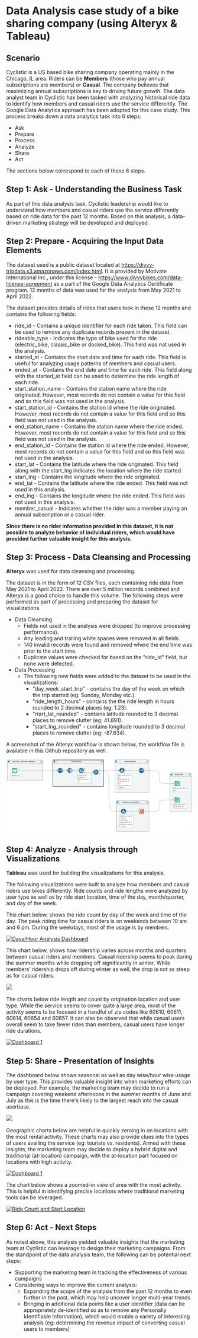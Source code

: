 # Data Analysis case study of a bike sharing company (using Alteryx & Tableau)

## Scenario
Cyclistic is a US based bike sharing company operating mainly in the Chicago, IL area. Riders can be **Members** (those who pay annual subscriptions are members) or **Casual**. The company believes that maximizing annual subscriptions is key to driving future growth. The data analyst team in Cyclistic has been tasked with analyzing historical ride data to identify how members and casual riders use the service differently.
The Google Data Analytics approach has been adopted for this case study. This process breaks down a data analytics task into 6 steps:
* Ask
* Prepare
* Process
* Analyze
* Share
* Act

The sections below correspond to each of these 6 steps.

## Step 1: Ask - Understanding the Business Task
As part of this data analysis task, Cyclistic leadership would like to understand how members and casual riders use the service differently based on ride data for the past 12 months. Based on this analysis, a data-driven marketing strategy will be developed and deployed.

## Step 2: Prepare - Acquiring the Input Data Elements
The dataset used is a public dataset located at https://divvy-tripdata.s3.amazonaws.com/index.html. It is provided by Motivate International Inc., under this license - https://www.divvybikes.com/data-license-agreement as a part of the Google Data Analytics Certificate program. 12 months of data was used for the analysis from May 2021 to April 2022.

The dataset provides details of rides that users took in these 12 months and contains the following fields: 
* ride_id - Contains a unique identifier for each ride taken. This field can be used to remove any duplicate records present in the dataset.
* rideable_type - Indicates the type of bike used for the ride (electric_bike, classic_bike or docked_bike). This field was not used in the analysis.
* started_at	- Contains the start date and time for each ride. This field is useful for analyzing usage patterns of members and casual users.
* ended_at - Contains the end date and time for each ride. This field along with the started_at field can be used to determine the ride length of each ride.
* start_station_name	- Contains the station name where the ride originated. However, most records do not contain a value for this field and so this field was not used in the analysis.
* start_station_id - Contains the station id where the ride originated. However, most records do not contain a value for this field and so this field was not used in the analysis.
* end_station_name - Contains the station name where the ride ended. However, most records do not contain a value for this field and so this field was not used in the analysis.
* end_station_id - Contains the station id where the ride ended. However, most records do not contain a value for this field and so this field was not used in the analysis.
* start_lat	- Contains the latitude where the ride originated. This field along with the start_lng indicates the location where the ride started.
* start_lng	- Contains the longitude where the ride originated.
* end_lat - Contains the latitude where the ride ended. This field was not used in this analysis.
* end_lng - Contains the longitude where the ride ended. This field was not used in this analysis.	
* member_casual - Indicates whether the rider was a member paying an annual subscription or a casual rider.

**Since there is no rider information provided in this dataset, it is not possible to analyze behavior of individual riders, which would have provided further valuable insight for this analysis.**

## Step 3: Process - Data Cleansing and Processing
**Alteryx** was used for data cleansing and processing.

The dataset is in the form of 12 CSV files, each containing ride data from May 2021 to April 2022. There are over 5 million records combined and Alteryx is a good choice to handle this volume.  The following steps were performed as part of processing and preparing the dataset for visualizations.
* Data Cleansing
	* Fields not used in the analysis were dropped (to improve processing performance).
	* Any leading and trailing white spaces were removed in all fields.
	* 140 invalid records were found and removed where the end time was prior to the start time.
	* Duplicate values were checked for based on the "ride_id" field, but none were detected.
* Data Processing
	* The following new fields were added to the dataset to be used in the visualizations:
		* "day_week_start_trip" - contains the day of the week on which the trip started (eg: Sunday, Monday etc.).
		* "ride_length_hours" - contains the the ride length in hours rounded to 2 decimal places (eg: 1.23).
		* "rtart_lat_rounded" - contains latitude rounded to 3 decimal places to remove clutter (eg: 41.891).
		* "start_lng_rounded" - contains longitude rounded to 3 decimal places to remove clutter (eg: -87.634).

A screenshot of the Alteryx workflow is shown below, the workflow file is available in this Github repository as well.

<img src="/img/Alteryx_workflow.png"/>

## Step 4: Analyze - Analysis through Visualizations
**Tableau** was used for building the visualizations for this analysis.

The following visualizations were built to analyze how members and casual riders use bikes differently. Ride counts and ride lengths were analyzed by user type as well as by ride start location, time of the day, month/quarter, and day of the week.


This chart below, shows the ride count by day of the week and time of the day. The peak riding time for casual riders is on weekends between 10 am and 6 pm. During the weekdays, most of the usage is by members.

<div class='tableauPlaceholder' id='viz1653979070855' style='position: relative'><noscript><a href='#'><img alt='Days&#47;Hour Analysis Dashboard ' src='https:&#47;&#47;public.tableau.com&#47;static&#47;images&#47;St&#47;Start_Time_Distribution&#47;DaysHourAnalysisDashboard&#47;1_rss.png' style='border: none' /></a></noscript><object class='tableauViz'  style='display:none;'><param name='host_url' value='https%3A%2F%2Fpublic.tableau.com%2F' /> <param name='embed_code_version' value='3' /> <param name='site_root' value='' /><param name='name' value='Start_Time_Distribution&#47;DaysHourAnalysisDashboard' /><param name='tabs' value='no' /><param name='toolbar' value='yes' /><param name='static_image' value='https:&#47;&#47;public.tableau.com&#47;static&#47;images&#47;St&#47;Start_Time_Distribution&#47;DaysHourAnalysisDashboard&#47;1.png' /> <param name='animate_transition' value='yes' /><param name='display_static_image' value='yes' /><param name='display_spinner' value='yes' /><param name='display_overlay' value='yes' /><param name='display_count' value='yes' /><param name='language' value='en-US' /></object></div>



This chart below, shows how ridership varies across months and quarters between casual riders and members. Casual ridership seems to peak during the summer months while dropping off significantly in winter. While members' ridership drops off during winter as well, the drop is not as steep as for casual riders.

<div class='tableauPlaceholder' id='viz1653975752585' style='position: relative'><noscript><a href='#'><img alt=' ' src='https:&#47;&#47;public.tableau.com&#47;static&#47;images&#47;St&#47;Start_Time_Distribution&#47;QuarterlyAnalysis2&#47;1_rss.png' style='border: none' /></a></noscript><object class='tableauViz'  style='display:none;'><param name='host_url' value='https%3A%2F%2Fpublic.tableau.com%2F' /> <param name='embed_code_version' value='3' /> <param name='site_root' value='' /><param name='name' value='Start_Time_Distribution&#47;QuarterlyAnalysis2' /><param name='tabs' value='yes' /><param name='toolbar' value='yes' /><param name='static_image' value='https:&#47;&#47;public.tableau.com&#47;static&#47;images&#47;St&#47;Start_Time_Distribution&#47;QuarterlyAnalysis2&#47;1.png' /> <param name='animate_transition' value='yes' /><param name='display_static_image' value='yes' /><param name='display_spinner' value='yes' /><param name='display_overlay' value='yes' /><param name='display_count' value='yes' /><param name='language' value='en-US' /></object></div>



The charts below ride length and count by origination location and user type. While the service seems to cover quite a large area, most of the activity seems to be focused in a handful of zip codes like 60610, 60611, 60614, 60654 and 60657. It can also be observed that while casual users overall seem to take fewer rides than members, casual users have longer ride durations.

<div class='tableauPlaceholder' id='viz1653946696060' style='position: relative'><noscript><a href='#'><img alt='Dashboard 1 ' src='https:&#47;&#47;public.tableau.com&#47;static&#47;images&#47;Ri&#47;RideLengthandCountsidebysideview&#47;Dashboard1&#47;1_rss.png' style='border: none' /></a></noscript><object class='tableauViz'  style='display:none;'><param name='host_url' value='https%3A%2F%2Fpublic.tableau.com%2F' /> <param name='embed_code_version' value='3' /> <param name='site_root' value='' /><param name='name' value='RideLengthandCountsidebysideview&#47;Dashboard1' /><param name='tabs' value='no' /><param name='toolbar' value='yes' /><param name='static_image' value='https:&#47;&#47;public.tableau.com&#47;static&#47;images&#47;Ri&#47;RideLengthandCountsidebysideview&#47;Dashboard1&#47;1.png' /> <param name='animate_transition' value='yes' /><param name='display_static_image' value='yes' /><param name='display_spinner' value='yes' /><param name='display_overlay' value='yes' /><param name='display_count' value='yes' /><param name='language' value='en-US' /><param name='filter' value='publish=yes' /></object></div>  

## Step 5: Share - Presentation of Insights
The dashboard below shows seasonal as well as day wise/hour wise usage by user type. This provides valuable insight into when marketing efforts can be deployed. For example, the marketing team may decide to run a campaign covering weekend afternoons in the summer months of June and July as this is the time there's likely to the largest reach into the casual userbase.

<div class='tableauPlaceholder' id='viz1653974781877' style='position: relative'><noscript><a href='#'><img alt=' ' src='https:&#47;&#47;public.tableau.com&#47;static&#47;images&#47;St&#47;Start_Time_Distribution&#47;Dashboard1&#47;1_rss.png' style='border: none' /></a></noscript><object class='tableauViz'  style='display:none;'><param name='host_url' value='https%3A%2F%2Fpublic.tableau.com%2F' /> <param name='embed_code_version' value='3' /> <param name='site_root' value='' /><param name='name' value='Start_Time_Distribution&#47;Dashboard1' /><param name='tabs' value='yes' /><param name='toolbar' value='yes' /><param name='static_image' value='https:&#47;&#47;public.tableau.com&#47;static&#47;images&#47;St&#47;Start_Time_Distribution&#47;Dashboard1&#47;1.png' /> <param name='animate_transition' value='yes' /><param name='display_static_image' value='yes' /><param name='display_spinner' value='yes' /><param name='display_overlay' value='yes' /><param name='display_count' value='yes' /><param name='language' value='en-US' /></object></div>


Geographic charts below are helpful in quickly zeroing in on locations with the most rental activity. These charts may also provide clues into the types of users availing the service (eg: tourists vs. residents). Armed with these insights, the marketing team may decide to deploy a hybrid digital and traditional (at-location) campaign, with the at-location part focused on locations with high activity.

<div class='tableauPlaceholder' id='viz1653946696060' style='position: relative'><noscript><a href='#'><img alt='Dashboard 1 ' src='https:&#47;&#47;public.tableau.com&#47;static&#47;images&#47;Ri&#47;RideLengthandCountsidebysideview&#47;Dashboard1&#47;1_rss.png' style='border: none' /></a></noscript><object class='tableauViz'  style='display:none;'><param name='host_url' value='https%3A%2F%2Fpublic.tableau.com%2F' /> <param name='embed_code_version' value='3' /> <param name='site_root' value='' /><param name='name' value='RideLengthandCountsidebysideview&#47;Dashboard1' /><param name='tabs' value='no' /><param name='toolbar' value='yes' /><param name='static_image' value='https:&#47;&#47;public.tableau.com&#47;static&#47;images&#47;Ri&#47;RideLengthandCountsidebysideview&#47;Dashboard1&#47;1.png' /> <param name='animate_transition' value='yes' /><param name='display_static_image' value='yes' /><param name='display_spinner' value='yes' /><param name='display_overlay' value='yes' /><param name='display_count' value='yes' /><param name='language' value='en-US' /><param name='filter' value='publish=yes' /></object></div>


The chart below shows a zoomed-in view of area with the most activity. This is helpful in identifying precise locations where traditional marketing tools can be leveraged. 

<div class='tableauPlaceholder' id='viz1653959652982' style='position: relative'><noscript><a href='#'><img alt='Ride Count and Start Location ' src='https:&#47;&#47;public.tableau.com&#47;static&#47;images&#47;Ri&#47;RideLengthandCountcombined&#47;RideCountandStartLocation&#47;1_rss.png' style='border: none' /></a></noscript><object class='tableauViz'  style='display:none;'><param name='host_url' value='https%3A%2F%2Fpublic.tableau.com%2F' /> <param name='embed_code_version' value='3' /> <param name='site_root' value='' /><param name='name' value='RideLengthandCountcombined&#47;RideCountandStartLocation' /><param name='tabs' value='no' /><param name='toolbar' value='yes' /><param name='static_image' value='https:&#47;&#47;public.tableau.com&#47;static&#47;images&#47;Ri&#47;RideLengthandCountcombined&#47;RideCountandStartLocation&#47;1.png' /> <param name='animate_transition' value='yes' /><param name='display_static_image' value='yes' /><param name='display_spinner' value='yes' /><param name='display_overlay' value='yes' /><param name='display_count' value='yes' /><param name='language' value='en-US' /><param name='filter' value='publish=yes' /></object></div>  

## Step 6: Act - Next Steps
As noted above, this analysis yielded valuable insights that the marketing team at Cyclistic can leverage to design their marketing campaigns. From the standpoint of the data analysis team, the following can be potential next steps:  
* Supporting the marketing team in tracking the effectiveness of various campaigns
* Considering ways to improve the current analysis:
	* Expanding the scope of the analysis from the past 12 months to even further in the past, which may help uncover longer multi-year trends
	* Bringing in additional data points like a user identifier (data can be appropriately de-identified so as to remove any Personally Identifiable Information), which would enable a variety of interesting analysis (eg: determining the revenue impact of converting casual users to members)
